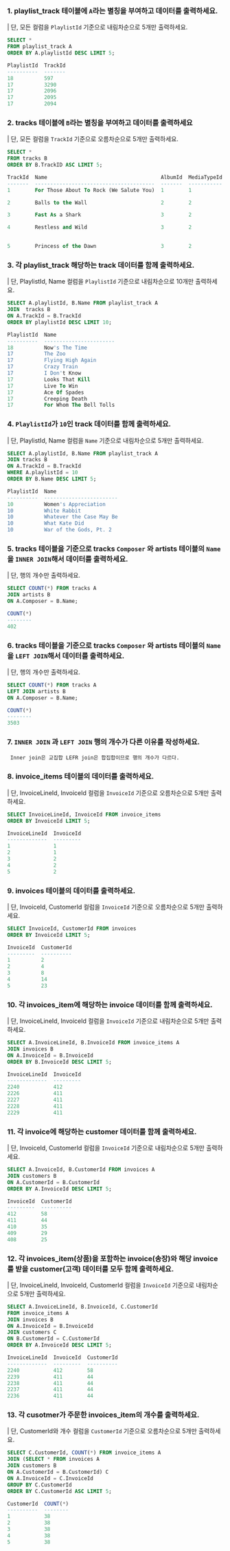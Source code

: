 ### 1. playlist_track 테이블에 `A`라는 별칭을 부여하고 데이터를 출력하세요.
| 단, 모든 컬럼을 `PlaylistId` 기준으로 내림차순으로 5개만 출력하세요.
```sql
SELECT *
FROM playlist_track A
ORDER BY A.playlistId DESC LIMIT 5;

PlaylistId  TrackId
----------  -------
18          597    
17          3290   
17          2096   
17          2095   
17          2094
```

### 2. tracks 테이블에 `B`라는 별칭을 부여하고 데이터를 출력하세요
| 단, 모든 컬럼을 `TrackId` 기준으로 오름차순으로 5개만 출력하세요.
```sql
SELECT * 
FROM tracks B
ORDER BY B.TrackID ASC LIMIT 5;

TrackId  Name                                     AlbumId  MediaTypeId  GenreId  Composer                                                      Milliseconds  Bytes     UnitPrice
-------  ---------------------------------------  -------  -----------  -------  ------------------------------------------------------------  ------------  --------  ---------
1        For Those About To Rock (We Salute You)  1        1            1        Angus Young, Malcolm Young, Brian Johnson                     343719        11170334  0.99     

2        Balls to the Wall                        2        2            1                                                                      342562        5510424   0.99     

3        Fast As a Shark                          3        2            1        F. Baltes, S. Kaufman, U. Dirkscneider & W. Hoffman           230619        3990994   0.99     

4        Restless and Wild                        3        2            1        F. Baltes, R.A. Smith-Diesel, S. Kaufman, U. Dirkscneider &   252051        4331779   0.99     
                                                                                 W. Hoffman                                                                                     

5        Princess of the Dawn                     3        2            1        Deaffy & R.A. Smith-Diesel                                    375418        6290521   0.99    
```

### 3. 각 playlist_track 해당하는 track 데이터를 함께 출력하세요.
| 단, PlaylistId, Name 컬럼을 `PlaylistId` 기준으로 내림차순으로 10개만 출력하세요. 
```sql
SELECT A.playlistId, B.Name FROM playlist_track A
JOIN  tracks B 
ON A.TrackId = B.TrackId
ORDER BY playlistId DESC LIMIT 10;

PlaylistId  Name                   
----------  -----------------------
18          Now's The Time         
17          The Zoo                
17          Flying High Again      
17          Crazy Train            
17          I Don't Know           
17          Looks That Kill        
17          Live To Win            
17          Ace Of Spades          
17          Creeping Death         
17          For Whom The Bell Tolls
```

### 4. `PlaylistId`가 `10`인 track 데이터를 함께 출력하세요. 
| 단, PlaylistId, Name 컬럼을 `Name` 기준으로 내림차순으로 5개만 출력하세요.
```sql
SELECT A.playlistId, B.Name FROM playlist_track A
JOIN tracks B
ON A.TrackId = B.TrackId
WHERE A.playlistId = 10
ORDER BY B.Name DESC LIMIT 5;

PlaylistId  Name                    
----------  ------------------------
10          Women's Appreciation    
10          White Rabbit            
10          Whatever the Case May Be
10          What Kate Did           
10          War of the Gods, Pt. 2            
```

### 5. tracks 테이블을 기준으로 tracks `Composer` 와 artists 테이블의 `Name`을 `INNER JOIN`해서 데이터를 출력하세요.
| 단, 행의 개수만 출력하세요.

```sql
SELECT COUNT(*) FROM tracks A
JOIN artists B
ON A.Composer = B.Name;

COUNT(*)
--------
402  
```

### 6. tracks 테이블을 기준으로 tracks `Composer` 와 artists 테이블의 `Name`을 `LEFT JOIN`해서 데이터를 출력하세요.
| 단, 행의 개수만 출력하세요.
```sql
SELECT COUNT(*) FROM tracks A
LEFT JOIN artists B
ON A.Composer = B.Name;

COUNT(*)
--------
3503    
```

### 7. `INNER JOIN` 과 `LEFT JOIN` 행의 개수가 다른 이유를 작성하세요.
```plain
 Inner join은 교집합 LEFR join은 합집합이므로 행의 개수가 다르다.
```

### 8. invoice_items 테이블의 데이터를 출력하세요.
| 단, InvoiceLineId, InvoiceId 컬럼을 `InvoiceId` 기준으로 오름차순으로 5개만 출력하세요.
```sql
SELECT InvoiceLineId, InvoiceId FROM invoice_items 
ORDER BY InvoiceId LIMIT 5;

InvoiceLineId  InvoiceId
-------------  ---------
1              1        
2              1        
3              2        
4              2        
5              2 
```

### 9. invoices 테이블의 데이터를 출력하세요.
| 단, InvoiceId, CustomerId 컬럼을 `InvoiceId` 기준으로 오름차순으로 5개만 출력하세요.
```sql
SELECT InvoiceId, CustomerId FROM invoices 
ORDER BY InvoiceId LIMIT 5;

InvoiceId  CustomerId
---------  ----------
1          2         
2          4         
3          8         
4          14        
5          23 
```

### 10. 각 invoices_item에 해당하는 invoice 데이터를 함께 출력하세요.
| 단, InvoiceLineId, InvoiceId 컬럼을 `InvoiceId` 기준으로 내림차순으로 5개만 출력하세요.

```sql
SELECT A.InvoiceLineId, B.InvoiceId FROM invoice_items A
JOIN invoices B 
ON A.InvoiceId = B.InvoiceId
ORDER BY B.InvoiceId DESC LIMIT 5;

InvoiceLineId  InvoiceId
-------------  ---------
2240           412      
2226           411      
2227           411      
2228           411      
2229           411  
```


### 11. 각 invoice에 해당하는 customer 데이터를 함께 출력하세요.
| 단, InvoiceId, CustomerId 컬럼을 `InvoiceId` 기준으로 내림차순으로 5개만 출력하세요.

```sql
SELECT A.InvoiceId, B.CustomerId FROM invoices A
JOIN customers B
ON A.CustomerId = B.CustomerId
ORDER BY A.InvoiceId DESC LIMIT 5;

InvoiceId  CustomerId
---------  ----------
412        58        
411        44        
410        35        
409        29        
408        25  
```

### 12. 각 invoices_item(상품)을 포함하는 invoice(송장)와 해당 invoice를 받을 customer(고객) 데이터를 모두 함께 출력하세요.
| 단, InvoiceLineId, InvoiceId, CustomerId 컬럼을 `InvoiceId` 기준으로 내림차순으로 5개만 출력하세요.
```sql
SELECT A.InvoiceLineId, B.InvoiceId, C.CustomerId 
FROM invoice_items A
JOIN invoices B 
ON A.InvoiceId = B.InvoiceId 
JOIN customers C
ON B.CustomerId = C.CustomerId
ORDER BY A.InvoiceId DESC LIMIT 5;

InvoiceLineId  InvoiceId  CustomerId
-------------  ---------  ----------
2240           412        58        
2239           411        44        
2238           411        44        
2237           411        44        
2236           411        44 
```

### 13. 각 cusotmer가 주문한 invoices_item의 개수를 출력하세요.
| 단, CustomerId와 개수 컬럼을 `CustomerId` 기준으로 오름차순으로 5개만 출력하세요.
```sql
SELECT C.CustomerId, COUNT(*) FROM invoice_items A
JOIN (SELECT * FROM invoices A
JOIN customers B 
ON A.CustomerId = B.CustomerId) C
ON A.InvoiceId = C.InvoiceId 
GROUP BY C.CustomerId
ORDER BY C.CustomerId ASC LIMIT 5;

CustomerId  COUNT(*)
----------  --------
1           38      
2           38      
3           38      
4           38      
5           38   
```

